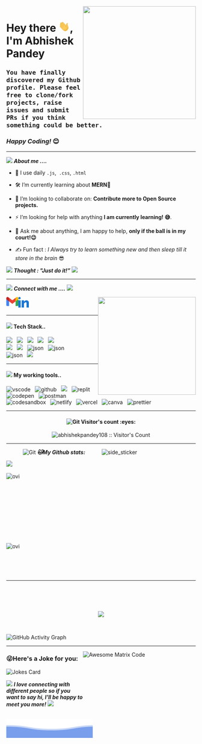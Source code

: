 <img src ="https://media.giphy.com/media/M9gbBd9nbDrOTu1Mqx/giphy.gif" align="right" width="300" height="300" />

<h1 align="left" >Hey there <img src="https://raw.githubusercontent.com/ABSphreak/ABSphreak/master/gifs/Hi.gif" width="30px">, I'm Abhishek Pandey </h1>

<h3><samp><strong>You have finally discovered my Github profile. Please feel free to clone/fork projects, raise issues and submit PRs if you think something could be better.</strong></samp></h3> 
<h3><i>Happy Coding!</i> 😊</h3>
<hr>


<img src="https://media.giphy.com/media/iY8CRBdQXODJSCERIr/giphy.gif" width="30px">&nbsp;***About me ....***

<!-- - 🧠 Callme: ***He/His*** or ***TeamWorker*** 😊 <br> -->
- 🤔 I use daily ```.js```,``` .css```, ```.html```
- 🛠 I’m currently learning about **MERN**🥰<br>

- 🌱 I’m looking to collaborate on: **Contribute more to Open Source projects.**
- ⚡ I’m looking for help with anything **I am currently learning! 😅**.
- 💬 Ask me about anything, I am happy to help, **only if the ball is in my court!😉**<br>
- ✍️ Fun fact : *I Always try to learn something new and then sleep till it store in the brain* 😎<br>


 <img src="https://media.giphy.com/media/gH3LO09IOiZIqePwv9/giphy.gif" width="50" /> <b><i align="center">Thought : "Just do it!”</i></b> <img src="https://media.giphy.com/media/qjqUcgIyRjsl2/giphy.gif" width="50" />

 <hr>

<img src="https://media.giphy.com/media/iY8CRBdQXODJSCERIr/giphy.gif" width="30px">&nbsp;***Connect with me ....*** 
<img src='https://raw.githubusercontent.com/ShahriarShafin/ShahriarShafin/main/Assets/handshake.gif' width="70px">


<p>
   
  <a href="mailto:abhishekpandey10082002@gmail.com">
    <img align="left" src="https://github.com/SaurabhSinghRbz/SaurabhSinghRbz/blob/master/Images/mail.png?raw=true" width="32px"  />
  </a>
  <a href="https://www.linkedin.com/in/abhishek-pandey-a167a5230/">
    <img align="left" src="https://raw.githubusercontent.com/SaurabhSinghRbz/SaurabhSinghRbz/1049140a71903d67104b4395ec1e24837ea2cece/Images/linked-in-alt.svg" width="28px" />
  </a>
  
</p>

<img src ="https://github.com/abhishekpandey108/abhishekpandey108/blob/master/Images/imhd.gif?raw=true" align="right" width="260" height="260" />

<br>
<br>

 <hr>
 <h4><img src="https://media.giphy.com/media/iY8CRBdQXODJSCERIr/giphy.gif" width="30px">&nbsp;Tech Stack..</h4>
<p >
 <img src="https://img.shields.io/badge/javascript%20-%23F7DF1.svg?&style=for-the-badge&logo=javascript&logoColor=white" />&nbsp;&nbsp;
 <img src="https://img.shields.io/badge/html5%20-%23e34f26.svg?&style=for-the-badge&logo=html5&logoColor=white" />&nbsp;&nbsp;
 <img src="https://img.shields.io/badge/css3%20-%231572B6.svg?&style=for-the-badge&logo=css3&logoColor=white" />&nbsp;&nbsp;
 <img src="https://img.shields.io/badge/React-20232A?style=for-the-badge&logo=react&logoColor=61DAFB" />&nbsp;&nbsp;
 <img src="https://img.shields.io/badge/Material%20UI-007FFF?style=for-the-badge&logo=mui&logoColor=white" />&nbsp;&nbsp;
 <br/>
 <img src="https://img.shields.io/badge/Chakra--UI-319795?style=for-the-badge&logo=chakra-ui&logoColor=white" />&nbsp;&nbsp;
 <img src="https://img.shields.io/badge/Redux-593D88?style=for-the-badge&logo=redux&logoColor=white" />&nbsp;&nbsp;
 <img src="https://img.shields.io/badge/json-5E5C5C?style=for-the-badge&logo=json&logoColor=white" alt="json" />&nbsp;&nbsp;
 <img src="https://img.shields.io/badge/styled--components-DB7093?style=for-the-badge&logo=styled-components&logoColor=white" alt="json" />&nbsp;&nbsp;<br/>
 <img src="https://img.shields.io/badge/Node.js-43853D?style=for-the-badge&logo=node.js&logoColor=white" alt="json" />&nbsp;&nbsp;
<img src="https://img.shields.io/badge/Express.js-404D59?style=for-the-badge" />&nbsp;&nbsp;&nbsp;
<!--  <img src="https://img.shields.io/badge/Figma%20-%23F7DF1E.svg?&style=for-the-badge&color=41011c&logo=Figma&logoColor=white" />&nbsp;&nbsp; -->
<!--  <img src="https://img.shields.io/badge/Bootstrap%20-%23F7DF1E.svg?&style=for-the-badge&color=7044A3&logo=Bootstrap&logoColor=white" />&nbsp;&nbsp; -->
<!--  <img src="https://img.shields.io/badge/Sass%20-%23F7DF1E.svg?&style=for-the-badge&color=f00604&logo=Sass&logoColor=white" />&nbsp;&nbsp; -->
<!--  <img src="https://img.shields.io/badge/Node.js%20-%23F7DF1E.svg?&style=for-the-badge&color=6DB35A&logo=Node.js&logoColor=white" />&nbsp;&nbsp; -->
<!--  <img src="https://img.shields.io/badge/MongoDB%20-%23F7DF1E.svg?&style=for-the-badge&color=f60c88&logo=MongoDB&logoColor=white" />&nbsp;&nbsp; -->
 <br/>
<!--  <img src="https://img.shields.io/badge/MySQL%20-%23F7DF1E.svg?&style=for-the-badge&color=1E4C68&logo=MySQL&logoColor=white" />&nbsp;&nbsp; -->
 <!-- <img src="https://img.shields.io/badge/Git%20-%23F7DF1E.svg?&style=for-the-badge&color=blue&logo=Git&logoColor=white" />&nbsp;&nbsp; -->
 <!-- <img src="https://img.shields.io/badge/GitHub%20-%23F7DF1E.svg?&style=for-the-badge&color=0c154d&logo=GitHub&logoColor=white" />&nbsp;&nbsp; -->                 
</p>
<hr>
<h4><img src="https://media.giphy.com/media/iY8CRBdQXODJSCERIr/giphy.gif" width="30px">&nbsp;My working tools..</h4>
<p>
  <img src="https://img.shields.io/badge/VSCode-0078D4?style=for-the-badge&logo=visual%20studio%20code&logoColor=white" alt="vscode" />&nbsp;&nbsp;
  <img src="https://img.shields.io/badge/GitHub-100000?style=for-the-badge&logo=github&logoColor=white" alt="github"/>&nbsp;&nbsp;
  <img src="https://img.shields.io/badge/Git%20-%23F7DF1E.svg?&style=for-the-badge&color=blue&logo=Git&logoColor=white" />&nbsp;&nbsp;
  <img src="https://img.shields.io/badge/replit-667881?style=for-the-badge&logo=replit&logoColor=white" alt="replit" />&nbsp;&nbsp;
 <img src="https://img.shields.io/badge/Codepen-000000?style=for-the-badge&logo=codepen&logoColor=white" alt="codepen" />&nbsp;&nbsp;
 <img src="https://img.shields.io/badge/Postman-FF6C37?style=for-the-badge&logo=Postman&logoColor=white" alt="postman"/>&nbsp;&nbsp;
 <br/>
  <img src="https://img.shields.io/badge/Codesandbox-000000?style=for-the-badge&logo=CodeSandbox&logoColor=white" alt="codesandbox" />&nbsp;&nbsp;
  <img src="https://img.shields.io/badge/Netlify-00C7B7?style=for-the-badge&logo=netlify&logoColor=white" alt="netlify" />&nbsp;&nbsp;
  <img src="https://img.shields.io/badge/Vercel-000000?style=for-the-badge&logo=vercel&logoColor=white" alt="vercel" />&nbsp;&nbsp;
  <img src="https://img.shields.io/badge/Canva-%2300C4CC.svg?&style=for-the-badge&logo=Canva&logoColor=white" alt="canva" />&nbsp;&nbsp;
  <img src="https://img.shields.io/badge/prettier-1A2C34?style=for-the-badge&logo=prettier&logoColor=F7BA3E" alt="prettier" />&nbsp;&nbsp;
<!--   <img src="https://img.shields.io/badge/Heroku-430098?style=for-the-badge&logo=heroku&logoColor=white" alt="heroku" />&nbsp;&nbsp; -->
<!--   <img src="https://img.shields.io/badge/Yarn-2C8EBB?style=for-the-badge&logo=yarn&logoColor=white" alt="yarn" />&nbsp;&nbsp; -->
<!--   <img src="https://img.shields.io/badge/NPM-%23000000.svg?style=for-the-badge&logo=npm&logoColor=white" alt="npm"/>&nbsp;&nbsp; -->
  
<!--   <img src="https://img.shields.io/badge/Miro-050038?style=for-the-badge&logo=Miro&logoColor=white" alt="miro" />&nbsp;&nbsp; -->
<!--   <img src="https://img.shields.io/badge/Notion-000000?style=for-the-badge&logo=notion&logoColor=white" alt="notion" />&nbsp;&nbsp; -->
</p>
<hr>

<h4 align="center"><img src="https://media.giphy.com/media/W5eoZHPpUx9sapR0eu/giphy.gif" width="30px" alt="Git"/>&nbsp;Visitor's count :eyes:</h4>

<p align="center"><img src="https://profile-counter.glitch.me/{abhishekpandey108}/count.svg" alt="abhishekpandey108 :: Visitor's Count" /></p>

<hr>

 <img align="right" width=250px height=250px alt="side_sticker" src="https://media.giphy.com/media/TEnXkcsHrP4YedChhA/giphy.gif" />


<p align="center">
<img src="https://media.giphy.com/media/W5eoZHPpUx9sapR0eu/giphy.gif" width="30px" alt="Git"/>&nbsp;<i><b>🐱My Github stats:</b></i> 
</p>




<p align="left" >
<img src="https://github-readme-streak-stats.herokuapp.com/?user=abhishekpandey108&theme=chartreuse-dark"  />
</p>


<p>
<a href="https://github.com/abhishekpandey108"><span>
<img align="left" src="https://github-readme-stats.vercel.app/api/top-langs?username=abhishekpandey108&show_icons=true&locale=en&layout=compact&theme=chartreuse-dark" alt="ovi"/><br/><br/><br/><br/><br/><br/>
<img align="left" src="https://github-readme-stats.vercel.app/api?username=abhishekpandey108&show_icons=true&locale=en&theme=chartreuse-dark" alt="ovi" width="400px"/>
</span></a> </p>

<br/><br/><br/><br/><br/><br/><br/><br/><br/>
<hr clear="both"> 
 <br/><br/><br/>
<p align="center">
<a href="https://github.com/abhishekpandey108"><span>
<img align="center" src="https://github-profile-summary-cards.vercel.app/api/cards/profile-details?username=abhishekpandey108&theme=dracula" />
</span></a> </p>

 <br/>

 
![GitHub Activity Graph](https://activity-graph.herokuapp.com/graph?username=abhishekpandey108&bg_color=000000&color=4fff67&line=4fff67&point=ffffff&area=true&hide_border=true) 


<hr clear="both">





<img src = 'https://github.com/MarikIshtar007/MarikIshtar007/blob/master/images/matrix.gif' alt = 'Awesome Matrix Code' align='right' height=180px width="300px"/>

### 😜Here's a Joke for you:
<img src="https://readme-jokes.vercel.app/api" alt="Jokes Card" />

<img src="https://media.giphy.com/media/LnQjpWaON8nhr21vNW/giphy.gif" width="60"> <em><b>**I love connecting with different people</b> so if you want to say <b>hi, I'll be happy to meet you more!**</b></em> <img src="https://media.giphy.com/media/7j2hfyeVcDtf2/giphy.gif" width="50" />
  
![](https://github.com/amandewatnitrr/amandewatnitrr/blob/main/imgs/bottom_header.svg)

